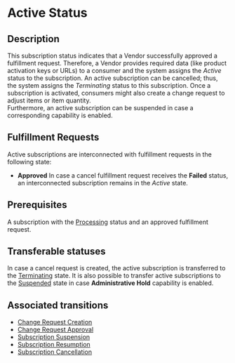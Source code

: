 # Active Status
## Description
This subscription status indicates that a Vendor successfully approved a fulfillment request. Therefore, a Vendor provides required data (like product activation keys or URLs) to a consumer and the system assigns the *Active* status to the subscription.
An active subscription can be cancelled; thus, the system assigns the *Terminating* status to this subscription.
Once a subscription is activated, consumers might also create a change request to adjust items or item quantity.  
Furthermore, an active subscription can be suspended in case a corresponding capability is enabled.
## Fulfillment Requests
Active subscriptions are interconnected with fulfillment requests in the following state:
* **Approved**
In case a cancel fulfillment request receives the **Failed** status, an interconnected subscription remains in the *Active* state.

## Prerequisites
A subscription with the [Processing](s-a-processing.html) status and an approved fulfillment request.
## Transferable statuses
In case a cancel request is created, the active subscription is transferred to the [Terminating](s-c-terminating.html) state.
It is also possible to transfer active subscriptions to the [Suspended](s-e-suspended.html) state in case **Administrative Hold** capability is enabled.
## Associated transitions
* [Change Request Creation](t-6-change-request.html)
* [Change Request Approval](t-7-change-approval.html)
* [Subscription Suspension](t-8-suspend.html)
* [Subscription Resumption](t-9-resume.html)
* [Subscription Cancellation](t-4-active-terminating.html)